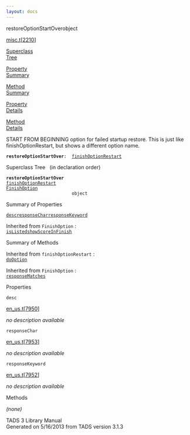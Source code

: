 ```yaml
---
layout: docs
---
```

<span class="title">restoreOptionStartOver</span><span class="type">object</span>

[misc.t](../file/misc.t.html)\[[2210](../source/misc.t.html#2210)\]

[Superclass  
Tree](#_SuperClassTree_)

[Property  
Summary](#_PropSummary_)

[Method  
Summary](#_MethodSummary_)

[Property  
Details](#_Properties_)

[Method  
Details](#_Methods_)



START FROM BEGINNING option for failed startup restore. This is just
like finishOptionRestart, but shows a different option name.

**`restoreOptionStartOver`**` :   `[`finishOptionRestart`](../object/finishOptionRestart.html)



<span id="_SuperClassTree_"></span>



<span class="hdln">Superclass Tree</span>   (in declaration order)



**`restoreOptionStartOver`**  
[`finishOptionRestart`](../object/finishOptionRestart.html)  
[`FinishOption`](../object/FinishOption.html)  
`                         object`  
<span id="_PropSummary_"></span>



<span class="hdln">Summary of Properties</span>  



[`desc`](#desc)[`responseChar`](#responseChar)[`responseKeyword`](#responseKeyword)



Inherited from `FinishOption` :  
[`isListed`](../object/FinishOption.html#isListed)[`showScoreInFinish`](../object/FinishOption.html#showScoreInFinish)

<span id="_MethodSummary_"></span>



<span class="hdln">Summary of Methods</span>  





Inherited from `finishOptionRestart` :  
[`doOption`](../object/finishOptionRestart.html#doOption)

Inherited from `FinishOption` :  
[`responseMatches`](../object/FinishOption.html#responseMatches)

<span id="_Properties_"></span>



<span class="hdln">Properties</span>  



<span id="desc"></span>

`desc`

[en_us.t](../file/en_us.t.html)\[[7950](../source/en_us.t.html#7950)\]



*no description available*



<span id="responseChar"></span>

`responseChar`

[en_us.t](../file/en_us.t.html)\[[7953](../source/en_us.t.html#7953)\]



*no description available*



<span id="responseKeyword"></span>

`responseKeyword`

[en_us.t](../file/en_us.t.html)\[[7952](../source/en_us.t.html#7952)\]



*no description available*



<span id="_Methods_"></span>



<span class="hdln">Methods</span>  



*(none)*



TADS 3 Library Manual  
Generated on 5/16/2013 from TADS version 3.1.3


